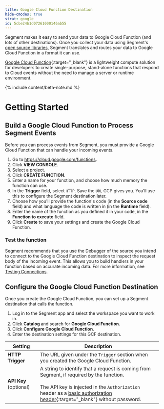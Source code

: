 ```yaml
---
title: Google Cloud Function Destination
hide-cmodes: true
strat: google
id: 5cbe24b1d07261000146ab55
---
```

Segment makes it easy to send your data to Google Cloud Function (and lots of other destinations). Once you collect your data using Segment's [open source libraries](/docs/connections/sources/catalog/), Segment translates and routes your data to Google Cloud Function in a format it can use.

[Google Cloud Function](https://cloud.google.com/functions){:target="_blank"} is a lightweight compute solution for developers to create single-purpose, stand-alone functions that respond to Cloud events without the need to manage a server or runtime environment.

{% include content/beta-note.md %}

# Getting Started



## Build a Google Cloud Function to Process Segment Events

Before you can process events from Segment, you must provide a Google Cloud Function that can handle your incoming events.

1. Go to https://cloud.google.com/functions.
2. Click **VIEW CONSOLE**.
3. Select a project.
4. Click **CREATE FUNCTION**.
5. Enter a name for your function, and choose how much memory the function can use.
6. In the **Trigger** field, select `HTTP`. Save the `URL` GCP gives you. You'll use this to configure the Segment destination later.
7. Choose how you'll provide the function's code (in the **Source code** field) and what language the code is written in (in the **Runtime** field).
8. Enter the name of the function as you defined it in your code, in the **Function to execute** field.
9.  Click **Create** to save your settings and create the Google Cloud Function.


### Test the function

Segment recommends that you use the Debugger of the source you intend to connect to the Google Cloud Function destination to inspect the request body of the incoming event. This allows you to build handlers in your function based on accurate incoming data. For more information, see [Testing Connections](/docs/connections/test-connections/). 

## Configure the Google Cloud Function Destination

Once you create the Google Cloud Function, you can set up a Segment destination that calls the function.

<!-- https://app.segment.com/goto-my-workspace/destinations/catalog/google-cloud-function-->

1. Log in to the Segment app and select the workspace you want to work in.
2. Click **Catalog** and search for **Google Cloud Function**.
3. Click **Configure Google Cloud Function**.
4. Enter the destination settings for this GCF destination.

| Setting                | Description                                                                                                                                                                                                                                                           |
| ---------------------- | --------------------------------------------------------------------------------------------------------------------------------------------------------------------------------------------------------------------------------------------------------------------- |
| **HTTP Trigger**       | The URL given under the `Trigger` section when you created the Google Cloud Function.                                                                                                                                                                                 |
| **API Key** (optional) | A string to identify that a request is coming from Segment, if required by the function. <br><br>The API key is injected in the `Authorization` header as a [basic authorization header](https://en.wikipedia.org/wiki/Basic_access_authentication){:target="_blank"} without password. |
